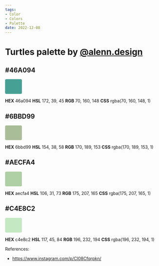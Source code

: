 ```yaml
---
tags:
- Color
- Colors
- Palette
date: 2022-12-08
---
```


# Turtles palette by [@alenn.design](https://www.instagram.com/alenn.design/)

## \#46A094

<span style="display:inline-block;vertical-align:baseline;text-decoration:none;white-space:nowrap;font-size:24px;line-height:36px;background-color:rgba(70,160,148,1);padding:6px 24px;border-radius:4px">
&nbsp;
</span>



**HEX** 46a094
**HSL** 172, 39, 45
**RGB** 70, 160, 148
**CSS** rgba(70, 160, 148, 1)



## \#6BBD99

<span style="display:inline-block;vertical-align:baseline;text-decoration:none;white-space:nowrap;font-size:24px;line-height:36px;background-color:rgba(170,189,153,1);padding:6px 24px;border-radius:4px">
&nbsp;
</span>



**HEX** 6bbd99
**HSL** 154, 38, 58
**RGB** 170, 189, 153
**CSS** rgba(170, 189, 153, 1)



## \#AECFA4

<span style="display:inline-block;vertical-align:baseline;text-decoration:none;white-space:nowrap;font-size:24px;line-height:36px;background-color:rgba(175,207,165,1);padding:6px 24px;border-radius:4px">
&nbsp;
</span>



**HEX** aecfa4
**HSL** 106, 31, 73
**RGB** 175, 207, 165
**CSS** rgba(175, 207, 165, 1)



## \#C4E8C2

<span style="display:inline-block;vertical-align:baseline;text-decoration:none;white-space:nowrap;font-size:24px;line-height:36px;background-color:rgba(196,232,194,1);padding:6px 24px;border-radius:4px">
&nbsp;
</span>



**HEX** c4e8c2
**HSL** 117, 45, 84
**RGB** 196, 232, 194
**CSS** rgba(196, 232, 194, 1)



References:

- https://www.instagram.com/p/Cl08Cfqrpkn/
